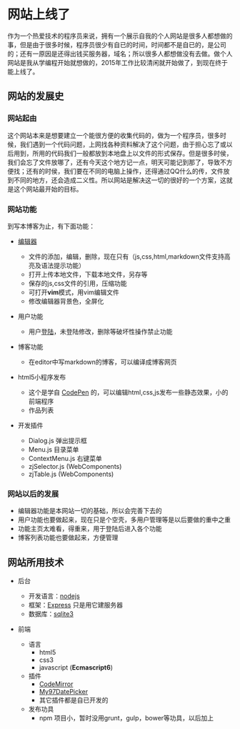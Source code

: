 # 网站上线了

作为一个热爱技术的程序员来说，拥有一个展示自我的个人网站是很多人都想做的事，但是由于很多时候，程序员很少有自已的时间，时间都不是自已的，是公司的；还有一原因是还得出钱买服务器，域名；所以很多人都想做没有去做。做个人网站是我从学编程开始就想做的，2015年工作比较清闲就开始做了，到现在终于能上线了。

## 网站的发展史

### 网站起由

这个网站本来是想要建立一个能很方便的收集代码的，做为一个程序员，很多时候，我们遇到一个代码问题，上网找各种资料解决了这个问题，由于担心忘了或以后用到，所用的代码我们一般都放到本地盘上以文件的形式保存。但是很多时侯，我们会忘了文件放哪了，还有今天这个地方记一点，明天可能记到那了，导致不方便找；还有的时侯，我们要在不同的电脑上操作，还得通过QQ什么的传，文件放到不同的地方，还会造成二义性。所以网站是解决这一切的很好的一个方案，这就是这个网站最开始的目标。

### 网站功能

到写本博客为止，有下面功能：

* [编辑器](/editor)
	* 文件的添加，编辑，删除，现在只有（js,css,html,markdown文件支持高亮及语法提示功能）
    * 打开上传本地文件，下载本地文件，另存等
    * 保存的js,css文件的引用，压缩功能
    * 可打开**vim**模式，用vim编辑文件
    * 修改编辑器背景色，全屏化
    
* 用户功能
	* 用户[登陆](/login)，未登陆修改，删除等破坏性操作禁止功能
    
* 博客功能
	* 在editor中写markdown的博客，可以编译成博客网页
    
* html5小程序发布
	* 这个是学自 [CodePen](http://codepen.io) 的，可以编辑html,css,js发布一些静态效果，小的前端程序
    * 作品列表

* 开发插件
	* Dialog.js 弹出提示框
    * Menu.js 目录菜单
    * ContextMenu.js 右键菜单
	* zjSelector.js (WebComponents)
    * zjTable.js (WebComponents)

### 网站以后的发展

* 编辑器功能是本网站一切的基础，所以会完善下去的
* 用户功能也要做起来，现在只是个空壳，多用户管理等是以后要做的重中之重
* 功能主页太难看，得重来，用于登陆后进入各个功能
* 博客列表功能也要做起来，方便管理

## 网站所用技术

* 后台
	* 开发语言：[nodejs](https://nodejs.org/) 
    * 框架：[Express](http://www.expressjs.com.cn/) 只是用它建服务器
    * 数据库：[sqlite3](http://www.sqlite.org/)

* 前端
	* 语言
		* html5
        * css3
    	* javascript (**Ecmascript6**)
    * 插件
      * [CodeMirror](http://codemirror.net/)
      * [My97DatePicker](http://www.my97.net/)
      * 其它插件都是自已开发的
	* 发布功具
    	* npm 项目小，暂时没用grunt，gulp，bower等功具，以后加上
